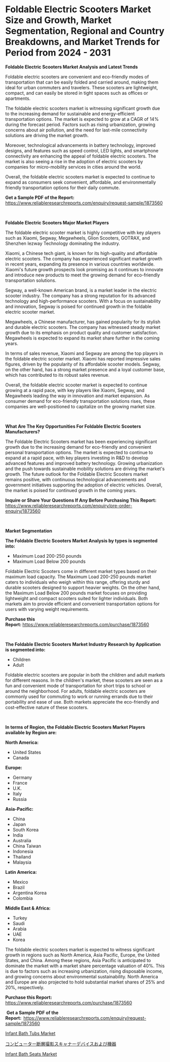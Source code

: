 <p><h1>Foldable Electric Scooters Market Size and Growth, Market Segmentation, Regional and Country Breakdowns, and Market Trends for Period from 2024 -  2031</h1></p><p><strong>Foldable Electric Scooters Market Analysis and Latest Trends</strong></p>
<p><p>Foldable electric scooters are convenient and eco-friendly modes of transportation that can be easily folded and carried around, making them ideal for urban commuters and travelers. These scooters are lightweight, compact, and can easily be stored in tight spaces such as offices or apartments.</p><p>The foldable electric scooters market is witnessing significant growth due to the increasing demand for sustainable and energy-efficient transportation options. The market is expected to grow at a CAGR of 14% during the forecast period. Factors such as rising urbanization, growing concerns about air pollution, and the need for last-mile connectivity solutions are driving the market growth.</p><p>Moreover, technological advancements in battery technology, improved designs, and features such as speed control, LED lights, and smartphone connectivity are enhancing the appeal of foldable electric scooters. The market is also seeing a rise in the adoption of electric scooters by companies for micro-mobility services in cities around the world.</p><p>Overall, the foldable electric scooters market is expected to continue to expand as consumers seek convenient, affordable, and environmentally friendly transportation options for their daily commute.</p></p>
<p><strong>Get a Sample PDF of the Report:&nbsp;</strong> <a href="https://www.reliableresearchreports.com/enquiry/request-sample/1873560">https://www.reliableresearchreports.com/enquiry/request-sample/1873560</a></p>
<p>&nbsp;</p>
<p><strong>Foldable Electric Scooters Major Market Players</strong></p>
<p><p>The foldable electric scooter market is highly competitive with key players such as Xiaomi, Segway, Megawheels, Glion Scooters, GOTRAX, and Shenzhen Iezway Technology dominating the industry. </p><p>Xiaomi, a Chinese tech giant, is known for its high-quality and affordable electric scooters. The company has experienced significant market growth in recent years, expanding its presence in various countries worldwide. Xiaomi's future growth prospects look promising as it continues to innovate and introduce new products to meet the growing demand for eco-friendly transportation solutions.</p><p>Segway, a well-known American brand, is a market leader in the electric scooter industry. The company has a strong reputation for its advanced technology and high-performance scooters. With a focus on sustainability and innovation, Segway is poised for continued growth in the foldable electric scooter market.</p><p>Megawheels, a Chinese manufacturer, has gained popularity for its stylish and durable electric scooters. The company has witnessed steady market growth due to its emphasis on product quality and customer satisfaction. Megawheels is expected to expand its market share further in the coming years.</p><p>In terms of sales revenue, Xiaomi and Segway are among the top players in the foldable electric scooter market. Xiaomi has reported impressive sales figures, driven by the popularity of its affordable scooter models. Segway, on the other hand, has a strong market presence and a loyal customer base, which has contributed to its robust sales revenue.</p><p>Overall, the foldable electric scooter market is expected to continue growing at a rapid pace, with key players like Xiaomi, Segway, and Megawheels leading the way in innovation and market expansion. As consumer demand for eco-friendly transportation solutions rises, these companies are well-positioned to capitalize on the growing market size.</p></p>
<p>&nbsp;</p>
<p><strong>What Are The Key Opportunities For Foldable Electric Scooters Manufacturers?</strong></p>
<p><p>The Foldable Electric Scooters market has been experiencing significant growth due to the increasing demand for eco-friendly and convenient personal transportation options. The market is expected to continue to expand at a rapid pace, with key players investing in R&D to develop advanced features and improved battery technology. Growing urbanization and the push towards sustainable mobility solutions are driving the market's growth. The future outlook for the Foldable Electric Scooters market remains positive, with continuous technological advancements and government initiatives supporting the adoption of electric vehicles. Overall, the market is poised for continued growth in the coming years.</p></p>
<p><strong>Inquire or Share Your Questions If Any Before Purchasing This Report:</strong> <a href="https://www.reliableresearchreports.com/enquiry/pre-order-enquiry/1873560">https://www.reliableresearchreports.com/enquiry/pre-order-enquiry/1873560</a></p>
<p>&nbsp;</p>
<p><strong>Market Segmentation</strong></p>
<p><strong>The Foldable Electric Scooters Market Analysis by types is segmented into:</strong></p>
<p><ul><li>Maximum Load 200-250 pounds</li><li>Maximum Load Below 200 pounds</li></ul></p>
<p><p>Foldable Electric Scooters come in different market types based on their maximum load capacity. The Maximum Load 200-250 pounds market caters to individuals who weigh within this range, offering sturdy and durable scooters designed to support heavier weights. On the other hand, the Maximum Load Below 200 pounds market focuses on providing lightweight and compact scooters suited for lighter individuals. Both markets aim to provide efficient and convenient transportation options for users with varying weight requirements.</p></p>
<p><strong>Purchase this Report:&nbsp;</strong><a href="https://www.reliableresearchreports.com/purchase/1873560">https://www.reliableresearchreports.com/purchase/1873560</a></p>
<p>&nbsp;</p>
<p><strong>The Foldable Electric Scooters Market Industry Research by Application is segmented into:</strong></p>
<p><ul><li>Children</li><li>Adult</li></ul></p>
<p><p>Foldable electric scooters are popular in both the children and adult markets for different reasons. In the children's market, these scooters are seen as a fun and convenient mode of transportation for short trips to school or around the neighborhood. For adults, foldable electric scooters are commonly used for commuting to work or running errands due to their portability and ease of use. Both markets appreciate the eco-friendly and cost-effective nature of these scooters.</p></p>
<p>&nbsp;</p>
<p><strong>In terms of Region, the Foldable Electric Scooters Market Players available by Region are:</strong></p>
<p>
    <p> <strong> North America: </strong>
        <ul>
            <li>United States</li>
            <li>Canada</li>
        </ul>
        </p> 
    <p> <strong> Europe: </strong>
        <ul>
            <li>Germany</li>
            <li>France</li>
            <li>U.K.</li>
            <li>Italy</li>
            <li>Russia</li>
        </ul>
        </p> 
    <p> <strong> Asia-Pacific: </strong>
        <ul>
            <li>China</li>
            <li>Japan</li>
            <li>South Korea</li>
            <li>India</li>
            <li>Australia</li>
            <li>China Taiwan</li>
            <li>Indonesia</li>
            <li>Thailand</li>
            <li>Malaysia</li>
        </ul>
        </p> 
    <p> <strong> Latin America: </strong>
        <ul>
            <li>Mexico</li>
            <li>Brazil</li>
            <li>Argentina Korea</li>
            <li>Colombia</li>
        </ul>
        </p> 
    <p> <strong> Middle East & Africa: </strong>
        <ul>
            <li>Turkey</li>
            <li>Saudi</li>
            <li>Arabia</li>
            <li>UAE</li>
            <li>Korea</li>
        </ul>
    </p>
    </p>
<p><p>The foldable electric scooters market is expected to witness significant growth in regions such as North America, Asia Pacific, Europe, the United States, and China. Among these regions, Asia Pacific is anticipated to dominate the market with a market share percentage valuation of 40%. This is due to factors such as increasing urbanization, rising disposable income, and growing concerns about environmental sustainability. North America and Europe are also projected to hold substantial market shares of 25% and 20%, respectively.</p></p>
<p><strong>Purchase this Report: </strong><a href="https://www.reliableresearchreports.com/purchase/1873560">https://www.reliableresearchreports.com/purchase/1873560</a></p>
<p>&nbsp;<strong>Get a Sample PDF of the Report:&nbsp;&nbsp;</strong><a href="https://www.reliableresearchreports.com/enquiry/request-sample/1873560">https://www.reliableresearchreports.com/enquiry/request-sample/1873560</a></p>
<p><strong></strong></p>
<p><p><a href="https://github.com/lubmix/Market-Research-Report-List-1/blob/main/infant-bath-tubs-market.md">Infant Bath Tubs Market</a></p><p><a href="https://medium.com/@rebekaanderson14/%E3%82%B3%E3%83%B3%E3%83%94%E3%83%A5%E3%83%BC%E3%82%BF%E6%96%AD%E5%B1%A4%E6%92%AE%E5%BD%B1%E8%A3%85%E7%BD%AE%E5%B8%82%E5%A0%B4%E3%82%A4%E3%83%B3%E3%82%B5%E3%82%A4%E3%83%88-%E5%B8%82%E5%A0%B4%E3%83%88%E3%83%AC%E3%83%B3%E3%83%89-%E6%88%90%E9%95%B7-2024%E5%B9%B4%E3%81%8B%E3%82%892031%E5%B9%B4%E3%81%BE%E3%81%A7%E3%81%AE%E4%BA%88%E6%B8%AC-e452a3fe1108">コンピューター断層撮影スキャナーデバイスおよび機器</a></p><p><a href="https://github.com/joannagoyvaerts/Market-Research-Report-List-1/blob/main/infant-bath-seats-market.md">Infant Bath Seats Market</a></p></p>